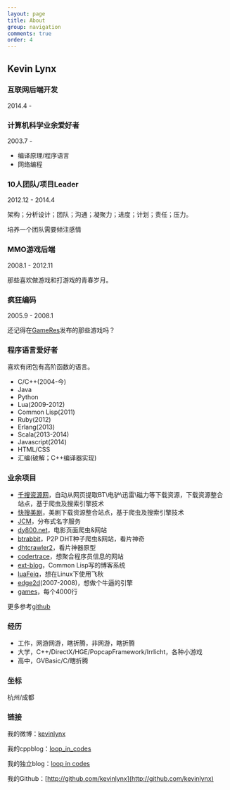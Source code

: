 ```yaml
---
layout: page
title: About
group: navigation
comments: true
order: 4
---
```


## Kevin Lynx

### 互联网后端开发

2014.4 - 

### 计算机科学业余爱好者

2003.7 - 

* 编译原理/程序语言
* 网络编程

### 10人团队/项目Leader

2012.12 - 2014.4

架构；分析设计；团队；沟通；凝聚力；进度；计划；责任；压力。

培养一个团队需要倾注感情

### MMO游戏后端

2008.1 - 2012.11

那些喜欢做游戏和打游戏的青春岁月。

### 疯狂编码

2005.9 - 2008.1

还记得在[GameRes](http://www.gameres.com/)发布的那些游戏吗？

### 程序语言爱好者

喜欢有闭包有高阶函数的语言。

* C/C++(2004-今)
* Java
* Python
* Lua(2009-2012)
* Common Lisp(2011)
* Ruby(2012)
* Erlang(2013)
* Scala(2013-2014)
* Javascript(2014)
* HTML/CSS
* 汇编(破解；C++编译器实现)

### 业余项目

* [千搜资源网](http://www.1000soso.com)，自动从网页提取BT\电驴\迅雷\磁力等下载资源，下载资源整合站点，基于爬虫及搜索引擎技术
* [快搜美剧](http://www.ksmeiju.com)，美剧下载资源整合站点，基于爬虫及搜索引擎技术
* [JCM](https://github.com/kevinlynx/jcm)，分布式名字服务
* [dy800.net](http://dy800.net)，电影页面爬虫&网站
* [btrabbit](http://btrabbit.com)，P2P DHT种子爬虫&网站，看片神奇
* [dhtcrawler2](https://github.com/kevinlynx/dhtcrawler2)，看片神器原型
* [codertrace](https://github.com/kevinlynx/codertrace)，想聚合程序员信息的网站
* [ext-blog](https://github.com/kevinlynx/ext-blog)，Common Lisp写的博客系统
* [luaFeiq](https://github.com/kevinlynx/luafeiq)，想在Linux下使用飞秋
* [edge2d](http://edge2d.googlecode.com/)(2007-2008)，想做个牛逼的引擎
* [games](http://www.cppblog.com/kevinlynx/archive/2008/05/14/49783.html)，每个4000行

更多参考[github](http://github.com/kevinlynx)

### 经历

* 工作，网游网游，瞎折腾，非网游，瞎折腾
* 大学，C++/DirectX/HGE/PopcapFramework/Irrlicht，各种小游戏
* 高中，GVBasic/C/瞎折腾

### 坐标

杭州/成都

### 链接

我的微博：[kevinlynx](http://weibo.com/kevinlynx)

我的cppblog：[loop_in_codes](http://www.cppblog.com/kevinlynx)

我的独立blog：[loop in codes](http://codemacro.com/)

我的Github：[http://github.com/kevinlynx](http://github.com/kevinlynx)

